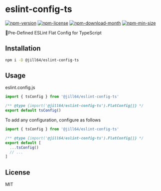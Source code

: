 <!----- BEGIN GHOST DOCS HEADER ----->

# eslint-config-ts

<!----- BEGIN GHOST DOCS BADGES -----><a href="https://npmjs.com/package/@jill64/eslint-config-ts"><img src="https://img.shields.io/npm/v/@jill64/eslint-config-ts" alt="npm-version" /></a> <a href="https://npmjs.com/package/@jill64/eslint-config-ts"><img src="https://img.shields.io/npm/l/@jill64/eslint-config-ts" alt="npm-license" /></a> <a href="https://npmjs.com/package/@jill64/eslint-config-ts"><img src="https://img.shields.io/npm/dm/@jill64/eslint-config-ts" alt="npm-download-month" /></a> <a href="https://npmjs.com/package/@jill64/eslint-config-ts"><img src="https://img.shields.io/bundlephobia/min/@jill64/eslint-config-ts" alt="npm-min-size" /></a><!----- END GHOST DOCS BADGES ----->

🔹Pre-Defined ESLint Flat Config for TypeScript

<!----- END GHOST DOCS HEADER ----->

## Installation

```sh
npm i -D @jill64/eslint-config-ts
```

## Usage

eslint.config.js

```js
import { tsConfig } from '@jill64/eslint-config-ts'

/** @type {import('@jill64/eslint-config-ts').FlatConfig[]} */
export default tsConfig()
```

To add any configuration, configure as follows

```js
import { tsConfig } from '@jill64/eslint-config-ts'

/** @type {import('@jill64/eslint-config-ts').FlatConfig[]} */
export default [
  ...tsConfig()
  // ...
]
```

<!----- BEGIN GHOST DOCS FOOTER ----->

## License

MIT

<!----- END GHOST DOCS FOOTER ----->
